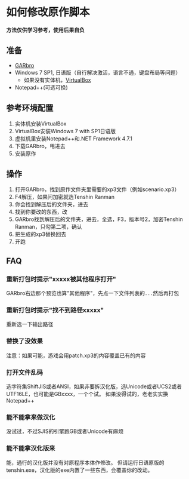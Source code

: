 # 如何修改原作脚本
**方法仅供学习参考，使用后果自负**
## 准备
- [GARbro](https://github.com/morkt/GARbro/)
- Windows 7 SP1, 日语版（自行解决激活，语言不通，键盘布局等问题）
  - 如果没有实体机，[VirtualBox](https://www.virtualbox.org/)
- Notepad++(可选可换)
## 参考环境配置
1. 实体机安装VirtualBox
2. VirtualBox安装Windows 7 with SP1日语版
3. 虚拟机里安装Notepad++和.NET Framework 4.7.1
4. 下载GARbro，甩进去
5. 安装原作
## 操作
1. 打开GARbro，找到原作文件夹里需要的xp3文件（例如scenario.xp3）
2. F4解压，如果问加密就选Tenshin Ranman
3. 你会找到解压后的文件夹，进去
4. 找到你要改的东西，改
5. GARbro找到解压后的文件夹，进去，全选，F3，版本号2，加密Tenshin Ranman，只勾第二项，确认
6. 把生成的xp3替换回去
7. 开跑
## FAQ
### 重新打包时提示"xxxxx被其他程序打开"
GARbro右边那个预览也算"其他程序"，先点一下文件列表的`...`然后再打包
### 重新打包时提示"找不到路径xxxxx"
重新选一下输出路径
### 替换了没效果
注意：如果可能，游戏会用patch.xp3的内容覆盖已有的内容
### 打开文件乱码
选字符集ShiftJIS或者ANSI，如果非要拆汉化版，选Unicode或者UCS2或者UTF16LE，也可能是GBxxxx，一个个试。
如果没得试的，老老实实换Notepad++
### 能不能拿来做汉化
没试过，不过SJIS的引擎跑GB或者Unicode有麻烦
### 能不能拿汉化版来
能，通行的汉化版并没有对原程序本体作修改。
但请运行日语原版的tenshin.exe，汉化版的exe内置了一些东西，会覆盖你的改动。